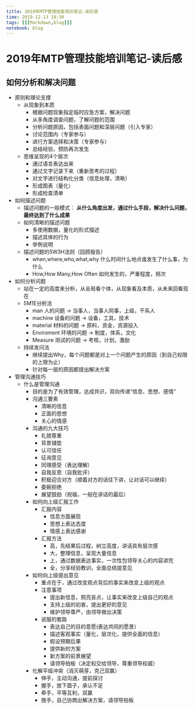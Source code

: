 ```yaml
---
title: 2019年MTP管理技能培训笔记-读后感
time: 2019-12-13 18:30
tags: [[[Markdown,blog]]]
notebook: blog
---
```


# 2019年MTP管理技能培训笔记-读后感


## 如何分析和解决问题

- 原则和理论支撑
    - 从现象到本质
        - 根据问题现象指定临时应急方案，解决问题
        - 从多角度调查问题，了解问题的范围
        - 分析问题原因，包括表面问题和深层问题（引入专家）
        - 讨论范围内（专家参与）
        - 进行方案选择和决策（专家参与）
        - 总结经验，预防再次发生
    - 思维呈现的4个层次
        - 通过语言表达出来
        - 通过文字记录下来（重新思考的过程）
        - 对文字进行结构化分类（信息处理，清晰）
        - 形成图表（量化）
        - 形成检查清单
- 如何描述问题
    - 描述问题的一般模式： **从什么角度出发，通过什么手段，解决什么问题，最终达到了什么成果**
    - 如何清晰的描述问题
        - 多使用数据，量化的形式描述
        - 描述具体的行为
        - 举例说明
    - 描述问题的5W3H法则（回顾报告）
        - when,where,who,what,why 什么时间什么地点谁发生了什么事，为什么
        - How,How Many,How Often 如何发生的，严重程度，频次
- 如何分析问题
    - 站在一定的高度来分析，从全局看个体，从现象看及本质，从未来回看现在
    - 5M1E分析法
        - man 人的问题 -> 当事人，当事人同事，上级，干系人
        - machine 设备的问题 -> 设备，工具，技术
        - material 材料的问题 -> 原料，资金，资源投入
        - Enviroment 环境的问题 ->  制度，体系，文化
        - Measure 测试的问题 -> 考核，计划，激励
    - 持续发问法
        - 继续提出Why，每个问题都是对上一个问题产生的原因（到自己权限的上限为止）
        - 针对每一层的原因都提出解决方案
- 管理沟通技巧
    - 什么是管理沟通
        - 目的是为了有效管理，达成共识，双向传递“信息、思想、感情”
        - 沟通三要素
            - 清晰的信息
            - 正面的思想
            - 关心的情感
        - 沟通的九大技巧
            - 礼貌尊重
            - 背景铺垫
            - 认可信任
            - 征询意见
            - 同理感受（表达理解）
            - 自我反思（自我批评）
            - 积极迎合对方（顺着对方的话往下讲，让对话可以继续）
            - 委婉拒绝
            - 展望鼓励（祝福，一般在讲话的最后）
        - 如何向上级汇报工作
            - 汇报内容
                - 信息方面展现
                - 思想上表达态度
                - 情感上表达感谢
            - 汇报方法
                - 高，先结果后过程，树立高度，讲话具有层次感
                - 大，整理信息，呈现大量信息
                - 上，通过数据表达事实，一次性包领导关心的内容讲完
                - 全，分享经验教训，全面总结提意见
        - 如何向上级提出意见
            - 重点在于，通过改变观点背后的事实来改变上级的观点
            - 注意事项
                - 提出新信息，照亮盲点，让事实来改变上级自己的观点
                - 支持上级的初衷，提出更好的意见
                - 维护领导尊严，由领导做出决策
            - 说服的套路
                - 表达自己的目的意愿(表达共同的愿景）
                - 描述客观事实（量化，层次化，提供全面的信息）
                - 假设预期后果
                - 提供新的方案
                - 新方案的前景展望
                - 请领导拍板（决定权交给领导，尊重领导权威）
        - 化解平级冲突（消灭萌芽，克己双赢）
            - 伸手，主动沟通，提前探讨
            - 握手，放下面子，承认不足
            - 牵手，平等互利，双赢
            - 挽手，自己协商出解决方案，请领导拍板


